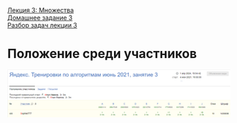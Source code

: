 [Лекция 3: Множества](https://youtu.be/PUpmV2ieIHA)  
[Домашнее задание 3](https://contest.yandex.ru/contest/27663/enter/)  
[Разбор задач лекции 3](https://youtu.be/J2C6rDqe8mQ)  

# Положение среди участников

<div align="center">
  <img src="/Тренировки%20по%20алгоритмам%201.0%20от%20Яндекса/.github/Занятие%203_Положение%20среди%20участников.PNG" alt="Положение среди участников">
</div>
